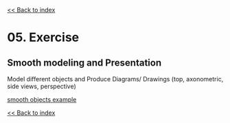 [<< Back to index](index.md)

# 05. Exercise

## Smooth modeling and Presentation

Model different objects and Produce Diagrams/ Drawings (top, axonometric, side views, perspective)

[smooth objects example](https://static.dezeen.com/uploads/2017/05/cos-x-olivier-van-herpt-3d-printed-vases-design-homeware-_dezeen_hero-1.jpg)

[<< Back to index](index.md)
